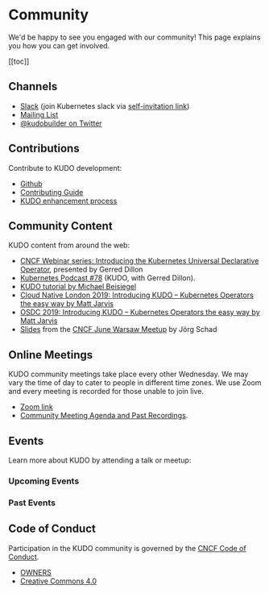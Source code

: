 # Community

We'd be happy to see you engaged with our community! This page explains you how you can get involved.

[[toc]]

## Channels

- [Slack](https://kubernetes.slack.com/messages/kudo/) (join Kubernetes slack via [self-invitation link](https://slack.k8s.io/))
- [Mailing List](https://groups.google.com/d/forum/kudobuilder)
- [@kudobuilder on Twitter](https://twitter.com/kudobuilder)

## Contributions

Contribute to KUDO development:

- [Github](https://github.com/kudobuilder/kudo)
- [Contributing Guide](https://github.com/kudobuilder/kudo/blob/master/CONTRIBUTING.md)
- [KUDO enhancement process](https://github.com/kudobuilder/kudo/blob/master/keps/0001-kep-process.md)

## Community Content

KUDO content from around the web:

- [CNCF Webinar series: Introducing the Kubernetes Universal Declarative Operator](https://www.cncf.io/webinars/introducing-the-kubernetes-universal-declarative-operator/), presented by Gerred Dillon
- [Kubernetes Podcast #78](https://kubernetespodcast.com/episode/078-kudo/) (KUDO, with Gerred Dillon).
- [KUDO tutorial by Michael Beisiegel](https://github.com/realmbgl/kudo-tutorial)
- [Cloud Native London 2019: Introducing KUDO – Kubernetes Operators the easy way by Matt Jarvis](https://skillsmatter.com/skillscasts/14045-kubernetes-operators-the-easy-way)
- [OSDC 2019: Introducing KUDO – Kubernetes Operators the easy way by Matt Jarvis](https://youtu.be/qAUmRfbd300)
- [Slides](https://docs.google.com/presentation/d/1CFE0Vr1AmkKLhpG-KtDVSZRokKNy81OGjQ4I2tpqtss/) from the [CNCF June Warsaw Meetup](https://www.meetup.com/Cloud-Native-Kubernetes-Warsaw/events/260639500/) by Jörg Schad

## Online Meetings

KUDO community meetings take place every other Wednesday. We may vary the time of day to cater to people in different time zones. We use Zoom and every meeting is recorded for those unable to join live.

- [Zoom link](https://mesosphere.zoom.us/j/443128842)
- [Community Meeting Agenda and Past Recordings](https://docs.google.com/document/d/1UqgtCMUHSsOohZYF8K7zX8WcErttuMSx7NbvksIbZgg/edit).

## Events

Learn more about KUDO by attending a talk or meetup:

### Upcoming Events

<EventsIndex subset="upcoming"/>

### Past Events

<EventsIndex subset="past"/>

## Code of Conduct

Participation in the KUDO community is governed by the [CNCF Code of Conduct](https://github.com/cncf/foundation/blob/master/code-of-conduct.md).

- [OWNERS](https://github.com/kudobuilder/kudo/blob/master/OWNERS)
- [Creative Commons 4.0](https://git.k8s.io/website/LICENSE)

